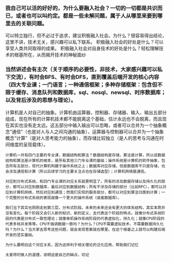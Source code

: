 ### 我自己可以活的好好的，为什么要融入社会？一切的一切都是共识而已，或者也可以叫约定。都是一些未解问题，属于人从哪里来要到哪里去的关联问题。
  可以特立独行，但不必过于追求，建议积极融入社会。为什么？很容易得出结论，这里不讲，技术无关，感兴趣可以私下联系。
  积极融入社会的好处是什么？可以享受人类共同取得的成果。
  积极融入社会对自身技术的好处是什么？轻松理解技术的根基所在，从而揭开技术的神秘面纱

### 当然讲述会有主次（关于顺序的必要性，非技术，大家感兴趣可以私下交流），有时会BFS、有时会DFS，直到覆盖后端开发的核心内容（四大专业课；一门语言；一种通信框架；多种存储框架：包含但不限于缓存、消息队列和数据库，sql、nosql、newsql、时序数据库；以及背后涉及的思想与理论）。

  计算机是人对自己的抽象。计算机由运算器，控制器、存储器、输入、输出五部分组成，现在所有的计算机技术都不能脱离这个基础，估计永远也不会脱离，而且现在其实也没有走太远。这五部分中输入输出可以忽略，或者可以合并为一个抽象概念“通信”（也是对人与人之间沟通的抽象），运算器与控制器可以合并为一个抽象概念“计算”（是对人思考能力的抽象），而存储比较独立（是人的思考与沟通在时间维度的呈现载体）。
    
    计算机一共有四门主要的专业课，数据结构和算法？数据结构是存储，算法是计算，所以说数据结构和算法是计算机的根本，是所有其他三门专业课的基础；操作系统是计算机的软件抽象，包含所有五部分，现代计算机构建于操作系统之上；数据库对应存储，但是数据库不只是存储，也会涉及通信和计算（所以后续学习的主要关注点也在存储选型）；计算机网络是通信。
    
    对应到分布式系统，和四门专业课的对应关系就更明显了。所有的涉及数据存储以及持久化的部分，都可以对应到数据库，最后对应到数据结构；所有不涉及存储的部分（比如RPC），都可以对应到计算机网络，然后对应到通信；而我们实现的服务部分，都可以对应到算法归类到计算；一个完整的分布式系统的表现就像一个更大的操作系统（或者数据库）。
    
    我们当下其实也刚刚走到第三层，分布式阶段。未来的未来还会有更大的体系结构，其实本质并没有变化。每个阶段又会引入新的知识、新的定义，去代表这个阶段的特点。就像分布式系统阶段的代表是分布式一致性理论；就像单机操作系统阶段的代表虚拟化，持久化；就像CPU阶段的代表多核并发等等。CPU不强调数据一致吗？为什么？CPU不需要虚拟技术，不需要数据持久化吗？为什么？当大家去思考这些问题，就会发现答案就在哪里。在这个根基之上就可以构建后端开发的坚实基础。
    
    为什么要明白这个对应关系，因为这样利于相关理论的泛化应用，帮助我们记忆
    
    太爱唠叨做人的道理，说明这是自己的缺点，切记
